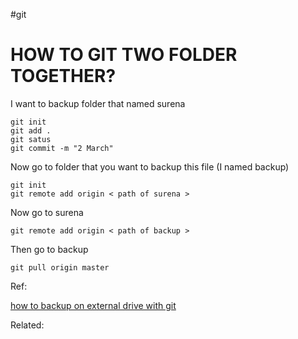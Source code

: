 #git

# HOW TO GIT TWO FOLDER TOGETHER?
I want to backup folder that named surena
```git
git init
git add .
git satus 
git commit -m "2 March"
```


Now go to folder that you want to backup this file (I named backup)
```git
git init
git remote add origin < path of surena >
```


Now  go to surena
```git
git remote add origin < path of backup >
```

Then go to backup

```git
git pull origin master
```


Ref:

[how to backup on external drive with git](https://www.youtube.com/watch?v=vHzDVPWwIww)

Related: 

